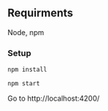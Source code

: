 ## Requirments

Node, npm

### Setup
```
npm install
```

```
npm start
```

Go to http://localhost:4200/
